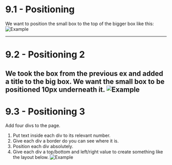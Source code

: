 # 9.1 - Positioning
We want to position the small box to the top of the bigger box like this:
![Example](https://i.imgur.com/QYnmuMh.png)

---
# 9.2 - Positioning 2
We took the box from the previous ex and added a title to the big box.
We want the small box to be positioned 10px underneath it.
![Example](https://i.imgur.com/3btVG68.png)
---
# 9.3 - Positioning 3
Add four divs to the page.
1. Put text inside each div to its relevant number.
2. Give each div a border do you can see where it is.
3. Position each div absolutely.
4. Give each div a top/bottom and left/right value to create something like the layout below.
![Example](https://i.imgur.com/Ej4z2VA.png)

